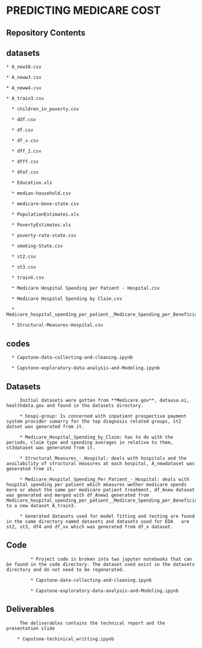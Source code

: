 # PREDICTING MEDICARE COST

## Repository Contents

   ## datasets
        
    * A_new10.csv
        
    * A_neww3.csv
        
    * A_neww4.csv
        
    * A_train3.csv
        
      * children_in_poverty.csv
        
      * ddf.csv
        
      * df.csv
        
      * df_x.csv
        
      * dff_2.csv
        
      * dfff.csv
        
      * dfof.csv
        
      * Education.xls
        
      * median-household.csv
        
      * medicare-bene-state.csv
        
      * PopulationEstimates.xls
        
      * PovertyEstimates.xls
        
      * poverty-rate-state.csv
        
      * smoking-State.csv
        
      * st2.csv
        
      * st3.csv
        
      * trainX.csv
        
      * Medicare Hospital Spending per Patient - Hospital.csv

      * Medicare Hospital Spending by Claim.csv
        
      * Medicare_hospital_spending_per_patient__Medicare_Spending_per_Beneficiary____Additional_Decimal_Places.csv
        
      * Structural-Measures-Hospital.csv
        
   ## codes
       
      * Capstone-data-collecting-and-cleaning.ipynb
       
      * Capstone-exploratory-data-analysis-and-Modeling.ipynb
       
         
         
   ## Datasets
   
         Initial datasets were gotten from **Medicare.gov**, datausa.oi, healthdata.gov and found in the datasets directory.
         
         * hospi-group: Is concerned with inpatient prospective payment system provider sumarry for the top diagnosis related groups, st2 datset was generated from it. 
            
         * Medicare_Hospital_Spending_by_Claim: has to do with the periods, claim type and spending averages in relative to them, st3dataset was generated from it.
            
         * Structural_Measures_-_Hospital: deals with hospitals and the availability of structural measures at each hospital, A_newdataset was generated from it.
            
         * Medicare_Hospital_Spending_Per_Patient_-_Hospital: deals with hospital spending per patient which measures wether medicare spends more or about the same per medicare patient treatment, df_Anew dataset was generated and merged with df_Anew1 generated from    Medicare_hospital_spending_per_patient__Medicare_Spending_per_Beneficiary____Additional_Decimal_Places to a new dataset A_train3.
            
         * Generated datasets used for model fitting and testing are found in the same directory named datasets and datasets used for EDA   are st2, st3, df4 and df_xx which was generated from df_x dataset.
        
        
   ## Code
             * Project code is broken into two jupyter notebooks that can be found in the code directory. The dataset used exist in the datasets directory and do not need to be regenerated.
             
             * Capstone-data-collecting-and-cleaning.ipynb
             
             * Capstone-exploratory-data-analysis-and-Modeling.ipynb
             
             
   ## Deliverables
         
         The deliverables contains the technical report and the presentation slide
              
        * Capstone-techinical_writting.ipynb
